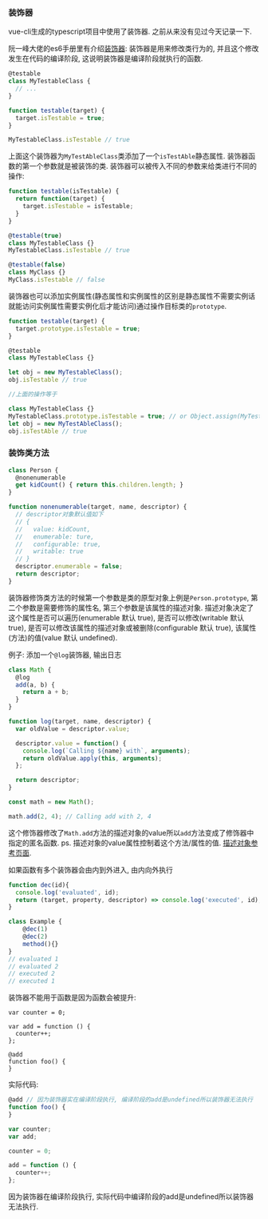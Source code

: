 ###  装饰器

vue-cli生成的typescript项目中使用了装饰器. 之前从来没有见过今天记录一下.

阮一峰大佬的es6手册里有介绍[装饰器](http://es6.ruanyifeng.com/?search=super&x=0&y=0#docs/decorator): 装饰器是用来修改类行为的, 并且这个修改发生在代码的编译阶段, 这说明装饰器是编译阶段就执行的函数.

```typescript
@testable
class MyTestableClass {
  // ...
}

function testable(target) {
  target.isTestable = true;
}

MyTestableClass.isTestable // true
```

上面这个装饰器为`MyTestAbleClass`类添加了一个`isTestAble`静态属性. 装饰器函数的第一个参数就是被装饰的类. 装饰器可以被传入不同的参数来给类进行不同的操作:

```typescript
function testable(isTestable) {
  return function(target) {
    target.isTestable = isTestable;
  }
}

@testable(true)
class MyTestableClass {}
MyTestableClass.isTestable // true

@testable(false)
class MyClass {}
MyClass.isTestable // false
```

装饰器也可以添加实例属性(静态属性和实例属性的区别是静态属性不需要实例话就能访问实例属性需要实例化后才能访问)通过操作目标类的`prototype`.

```typescript
function testable(target) {
  target.prototype.isTestable = true;
}

@testable
class MyTestableClass {}

let obj = new MyTestableClass();
obj.isTestable // true

//上面的操作等于

class MyTestableClass {}
MyTestableClass.prototype.isTestable = true; // or Object.assign(MyTestAbleClass.prototype, {isTestAble: true})
let obj = new MyTestAbleClass();
obj.isTestAble // true
```

### 装饰类方法

```ts
class Person {
  @nonenumerable
  get kidCount() { return this.children.length; }
}

function nonenumerable(target, name, descriptor) {
  // descriptor对象默认值如下
  // {
  //   value: kidCount,
  //   enumerable: ture,
  //   configurable: true,
  //   writable: true
  // }
  descriptor.enumerable = false;
  return descriptor;
}
```

装饰器修饰类方法的时候第一个参数是类的原型对象上例是`Person.prototype`, 第二个参数是需要修饰的属性名, 第三个参数是该属性的描述对象. 描述对象决定了这个属性是否可以遍历(enumerable 默认 true), 是否可以修改(writable 默认 true), 是否可以修改该属性的描述对象或被删除(configurable 默认 true), 该属性(方法)的值(value 默认 undefined).

例子: 添加一个`@log`装饰器, 输出日志

```ts
class Math {
  @log
  add(a, b) {
    return a + b;
  }
}

function log(target, name, descriptor) {
  var oldValue = descriptor.value;

  descriptor.value = function() {
    console.log(`Calling ${name} with`, arguments);
    return oldValue.apply(this, arguments);
  };

  return descriptor;
}

const math = new Math();

math.add(2, 4); // Calling add with 2, 4
```

这个修饰器修改了`Math.add`方法的描述对象的value所以`add`方法变成了修饰器中指定的匿名函数. ps. 描述对象的value属性控制着这个方法/属性的值. [描述对象参考页面](<https://javascript.ruanyifeng.com/stdlib/attributes.html>).

如果函数有多个装饰器会由内到外进入, 由内向外执行

```ts
function dec(id){
  console.log('evaluated', id);
  return (target, property, descriptor) => console.log('executed', id);
}

class Example {
    @dec(1)
    @dec(2)
    method(){}
}
// evaluated 1
// evaluated 2
// executed 2
// executed 1
```

装饰器不能用于函数是因为函数会被提升:

```tsx
var counter = 0;

var add = function () {
  counter++;
};

@add
function foo() {
}
```

实际代码: 

```ts
@add // 因为装饰器实在编译阶段执行, 编译阶段的add是undefined所以装饰器无法执行
function foo() {
}

var counter;
var add;

counter = 0;

add = function () {
  counter++;
};
```

因为装饰器在编译阶段执行, 实际代码中编译阶段的add是undefined所以装饰器无法执行.